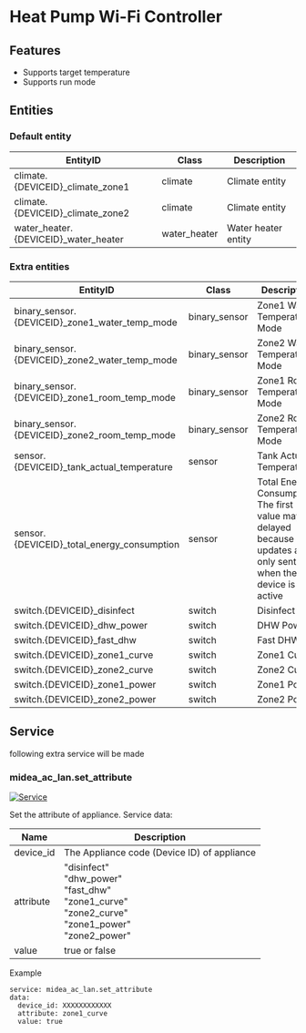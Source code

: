 # Heat Pump Wi-Fi Controller
## Features
- Supports target temperature
- Supports run mode

## Entities
### Default entity
EntityID | Class | Description
--- | --- | ---
climate.{DEVICEID}_climate_zone1 | climate | Climate entity
climate.{DEVICEID}_climate_zone2 | climate | Climate entity
water_heater.{DEVICEID}_water_heater | water_heater | Water heater entity

### Extra entities

EntityID | Class | Description
--- | --- | ---
binary_sensor.{DEVICEID}_zone1_water_temp_mode | binary_sensor | Zone1 Water Temperature Mode
binary_sensor.{DEVICEID}_zone2_water_temp_mode | binary_sensor | Zone2 Water Temperature Mode
binary_sensor.{DEVICEID}_zone1_room_temp_mode | binary_sensor | Zone1 Room Temperature Mode
binary_sensor.{DEVICEID}_zone2_room_temp_mode | binary_sensor | Zone2 Room Temperature Mode
sensor.{DEVICEID}_tank_actual_temperature | sensor | Tank Actual Temperature
sensor.{DEVICEID}_total_energy_consumption | sensor | Total Energy Consumption. The first value may be delayed because updates are only sent when the device is active
switch.{DEVICEID}_disinfect | switch | Disinfect
switch.{DEVICEID}_dhw_power | switch | DHW Power
switch.{DEVICEID}_fast_dhw | switch | Fast DHW
switch.{DEVICEID}_zone1_curve | switch | Zone1 Curve
switch.{DEVICEID}_zone2_curve | switch | Zone2 Curve
switch.{DEVICEID}_zone1_power | switch | Zone1 Power
switch.{DEVICEID}_zone2_power | switch | Zone2 Power

## Service
following extra service will be made

### midea_ac_lan.set_attribute

[![Service](https://my.home-assistant.io/badges/developer_call_service.svg)](https://my.home-assistant.io/redirect/developer_call_service/?service=midea_ac_lan.set_attribute)

Set the attribute of appliance. Service data:

Name | Description
--- | ---
device_id | The Appliance code (Device ID) of appliance
attribute | "disinfect"<br/>"dhw_power"<br/>"fast_dhw"<br/>"zone1_curve"<br/>"zone2_curve"<br/>"zone1_power"<br/>"zone2_power"
value | true or false

Example
```
service: midea_ac_lan.set_attribute
data:
  device_id: XXXXXXXXXXXX
  attribute: zone1_curve
  value: true
```